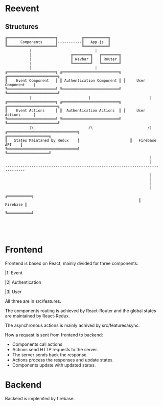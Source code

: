 # Reevent

## Structures

```
╔══════════════════════╗           ╔═══════════╗ 
║      Components      ║-----------║   App.js  ║
╚══════════════════════╝           ╚═══════════╝       
           |                             |
           |                  ╔════════╗   ╔════════╗                             
           |                  ║ Navbar ║   ║ Router ║                             
           |                  ╚════════╝   ╚════════╝                             
           |                             |           
╔══════════════════════╗ ╔══════════════════════════╗ ╔═══════════════════════╗  
║    Event Component   ║ ║ Authentication Component ║ ║     User Component    ║  
╚══════════════════════╝ ╚══════════════════════════╝ ╚═══════════════════════╝
           |                          |                           |
╔══════════════════════╗ ╔══════════════════════════╗ ╔═══════════════════════╗  
║    Event Actions     ║ ║  Authentication Actions  ║ ║     User Actions      ║  
╚══════════════════════╝ ╚══════════════════════════╝ ╚═══════════════════════╝
           |\                         /\                         /|        
╔════════════════════════════════╗                       ╔═══════════════════╗ 
║   States Maintaned by Redux    ║                       ║   Firebase API    ║
╚════════════════════════════════╝                       ╚═══════════════════╝     
                                                                  |
                                                                  |
-------------------------------------------------------------------------------
                                                                  |
                                                                  |
                                                                  |  
                                                                  | 
                                                             ╔═══════════╗
                                                             ║  Firebase ║
                                                             ╚═══════════╝
                                                                
                
               
                    
```



# Frontend

Frontend is based on React, mainly divided for three components:

|1| Event 

|2| Authentication

|3| User

All three are in src/features.

The components routing is achieved by React-Router and the global states are maintained by React-Redux.

The asynchronous actions is mainly achived by src/featuresasync.

How a request is sent from frontend to backend:
 
- Components call actions.
- Actions send HTTP requests to the server.
- The server sends back the response.
- Actions process the responses and update states.
- Components update with updated states.


# Backend

Backend is implemted by firebase.
